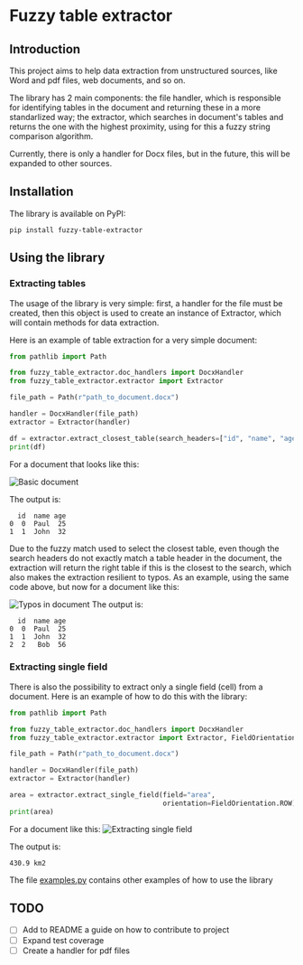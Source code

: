 # Fuzzy table extractor
## Introduction
This project aims to help data extraction from unstructured sources, like Word and pdf files, web documents, and so on.

The library has 2 main components: the file handler, which is responsible for identifying tables in the document and returning these in a more standarlized way; the extractor, which searches in document's tables and returns the one with the highest proximity, using for this a fuzzy string comparison algorithm.

Currently, there is only a handler for Docx files, but in the future, this will be expanded to other sources.

## Installation
The library is available on PyPI:
```
pip install fuzzy-table-extractor
```

## Using the library
### Extracting tables
The usage of the library is very simple: first, a handler for the file must be created, then this object is used to create an instance of Extractor, which will contain methods for data extraction.

Here is an example of table extraction for a very simple document:

```python
from pathlib import Path

from fuzzy_table_extractor.doc_handlers import DocxHandler
from fuzzy_table_extractor.extractor import Extractor

file_path = Path(r"path_to_document.docx")

handler = DocxHandler(file_path)
extractor = Extractor(handler)

df = extractor.extract_closest_table(search_headers=["id", "name", "age"])
print(df)
```
For a document that looks like this:

![Basic document](https://github.com/LeonardoSirino/FuzzyTableExtractor/blob/main/assets/basic_document.png?raw=true)

The output is:
```
  id  name age
0  0  Paul  25
1  1  John  32
```

Due to the fuzzy match used to select the closest table, even though the search headers do not exactly match a table header in the document, the extraction will return the right table if this is the closest to the search, which also makes the extraction resilient to typos. As an example, using the same code above, but now for a document like this:

![Typos in document](https://github.com/LeonardoSirino/FuzzyTableExtractor/blob/main/assets/typos_in_document.png?raw=true)
The output is:
```
  id  name age
0  0  Paul  25
1  1  John  32
2  2   Bob  56
```
### Extracting single field
There is also the possibility to extract only a single field (cell) from a document. Here is an example of how to do this with the library:

```python
from pathlib import Path

from fuzzy_table_extractor.doc_handlers import DocxHandler
from fuzzy_table_extractor.extractor import Extractor, FieldOrientation

file_path = Path(r"path_to_document.docx")

handler = DocxHandler(file_path)
extractor = Extractor(handler)

area = extractor.extract_single_field(field="area", 
                                      orientation=FieldOrientation.ROW)
print(area)
```

For a document like this:
![Extracting single field](https://github.com/LeonardoSirino/FuzzyTableExtractor/blob/main/assets/extract_single_field.png?raw=true)

The output is:
```
430.9 km2
```

The file [examples.py](https://github.com/LeonardoSirino/FuzzyTableExtractor/blob/main/examples.py) contains other examples of how to use the library


## TODO
- [ ] Add to README a guide on how to contribute to project
- [ ] Expand test coverage
- [ ] Create a handler for pdf files
